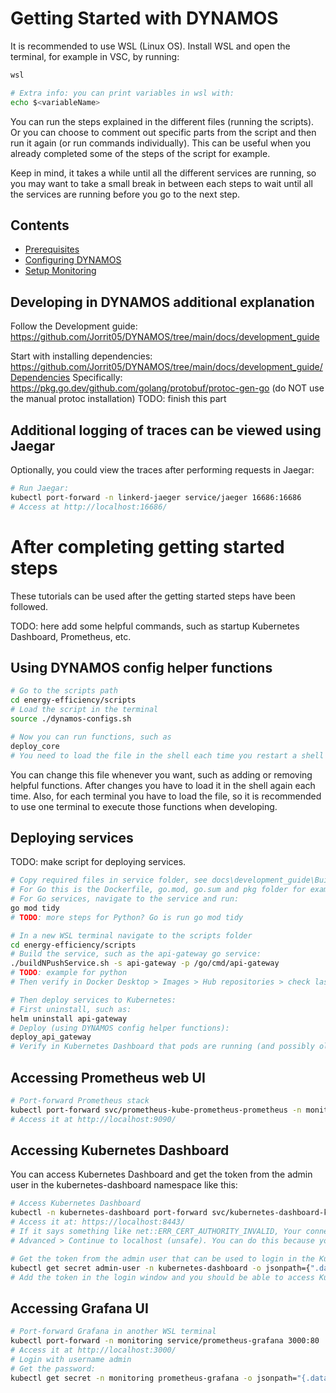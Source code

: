 # Getting Started with DYNAMOS

It is recommended to use WSL (Linux OS). Install WSL and open the terminal, for example in VSC, by running:
```sh
wsl

# Extra info: you can print variables in wsl with:
echo $<variableName>
```

You can run the steps explained in the different files (running the scripts). Or you can choose to comment out specific parts from the script and then run it again (or run commands individually). This can be useful when you already completed some of the steps of the script for example.

Keep in mind, it takes a while until all the different services are running, so you may want to take a small break in between each steps to wait until all the services are running before you go to the next step.

## Contents
- [Prerequisites](./1_Prerequisites.md)
- [Configuring DYNAMOS](./2_ConfiguringDYNAMOS.md)
- [Setup Monitoring](./3_SetupMonitoring.md)

## Developing in DYNAMOS additional explanation
Follow the Development guide: https://github.com/Jorrit05/DYNAMOS/tree/main/docs/development_guide

Start with installing dependencies: https://github.com/Jorrit05/DYNAMOS/tree/main/docs/development_guide/Dependencies
Specifically: https://pkg.go.dev/github.com/golang/protobuf/protoc-gen-go
(do NOT use the manual protoc installation)
TODO: finish this part

## Additional logging of traces can be viewed using Jaegar
Optionally, you could view the traces after performing requests in Jaegar:
```sh
# Run Jaegar:
kubectl port-forward -n linkerd-jaeger service/jaeger 16686:16686
# Access at http://localhost:16686/
```


# After completing getting started steps
These tutorials can be used after the getting started steps have been followed.

TODO: here add some helpful commands, such as startup Kubernetes Dashboard, Prometheus, etc.


## Using DYNAMOS config helper functions
```sh
# Go to the scripts path
cd energy-efficiency/scripts
# Load the script in the terminal
source ./dynamos-configs.sh

# Now you can run functions, such as
deploy_core
# You need to load the file in the shell each time you restart a shell or when making changing to the dynamos-configs.sh script
```
You can change this file whenever you want, such as adding or removing helpful functions. After changes you have to load it in the shell again each time. Also, for each terminal you have to load the file, so it is recommended to use one terminal to execute those functions when developing. 


## Deploying services
TODO: make script for deploying services.
```sh
# Copy required files in service folder, see docs\development_guide\Building\Makefiles.md
# For Go this is the Dockerfile, go.mod, go.sum and pkg folder for example
# For Go services, navigate to the service and run:
go mod tidy
# TODO: more steps for Python? Go is run go mod tidy

# In a new WSL terminal navigate to the scripts folder
cd energy-efficiency/scripts
# Build the service, such as the api-gateway go service:
./buildNPushService.sh -s api-gateway -p /go/cmd/api-gateway
# TODO: example for python
# Then verify in Docker Desktop > Images > Hub repositories > check last pushed is few seconds ago

# Then deploy services to Kubernetes:
# First uninstall, such as:
helm uninstall api-gateway
# Deploy (using DYNAMOS config helper functions):
deploy_api_gateway
# Verify in Kubernetes Dashboard that pods are running (and possibly old pods with old containers are removed/terminated now)
```


## Accessing Prometheus web UI
```sh
# Port-forward Prometheus stack
kubectl port-forward svc/prometheus-kube-prometheus-prometheus -n monitoring 9090:9090
# Access it at http://localhost:9090/
```


## Accessing Kubernetes Dashboard
You can access Kubernetes Dashboard and get the token from the admin user in the kubernetes-dashboard namespace like this:
```sh
# Access Kubernetes Dashboard
kubectl -n kubernetes-dashboard port-forward svc/kubernetes-dashboard-kong-proxy 8443:443
# Access it at: https://localhost:8443/
# If it says something like net::ERR_CERT_AUTHORITY_INVALID, Your connection isn't private, you can select 
# Advanced > Continue to localhost (unsafe). You can do this because you know it is Kubernetes and this is save to use

# Get the token from the admin user that can be used to login in the Kubernetes Dashboard cluster
kubectl get secret admin-user -n kubernetes-dashboard -o jsonpath={".data.token"} | base64 -d
# Add the token in the login window and you should be able to access Kubernetes Dashboard
```


## Accessing Grafana UI
```sh
# Port-forward Grafana in another WSL terminal
kubectl port-forward -n monitoring service/prometheus-grafana 3000:80
# Access it at http://localhost:3000/
# Login with username admin
# Get the password:
kubectl get secret -n monitoring prometheus-grafana -o jsonpath="{.data.admin-password}" | base64 --decode ; echo
```

